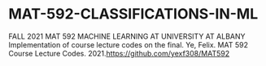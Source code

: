 # MAT-592-CLASSIFICATIONS-IN-ML
FALL 2021 MAT 592 MACHINE LEARNING AT UNIVERSITY AT ALBANY
Implementation of course lecture codes on the final.
Ye, Felix. MAT 592 Course Lecture Codes. 2021.https://github.com/yexf308/MAT592
